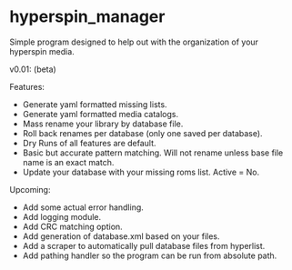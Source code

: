 # hyperspin_manager
Simple program designed to help out with the organization of your hyperspin media.

v0.01: (beta)

Features:
 - Generate yaml formatted missing lists.
 - Generate yaml formatted media catalogs.
 - Mass rename your library by database file.
 - Roll back renames per database (only one saved per database).
 - Dry Runs of all features are default.
 - Basic but accurate pattern matching. Will not rename unless base file name is an exact match.
 - Update your database with your missing roms list. Active = No.
 
Upcoming:
 - Add some actual error handling.
 - Add logging module.
 - Add CRC matching option.
 - Add generation of database.xml based on your files.
 - Add a scraper to automatically pull database files from hyperlist.
 - Add pathing handler so the program can be run from absolute path.
